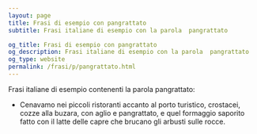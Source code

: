 ```yaml
---
layout: page
title: Frasi di esempio con pangrattato 
subtitle: Frasi italiane di esempio con la parola  pangrattato

og_title: Frasi di esempio con pangrattato 
og_description: Frasi italiane di esempio con la parola  pangrattato
og_type: website
permalink: /frasi/p/pangrattato.html
---
```


Frasi italiane di esempio contenenti la parola pangrattato:


- Cenavamo nei piccoli ristoranti accanto al porto turistico, crostacei, cozze alla buzara, con aglio e pangrattato, e quel formaggio saporito fatto con il latte delle capre che brucano gli arbusti sulle rocce.
